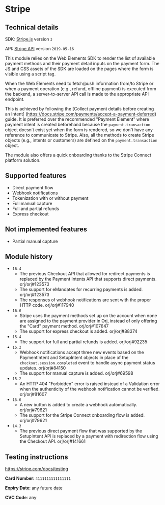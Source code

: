# Stripe

## Technical details

SDK: [Stripe.js](https://stripe.com/docs/js) version `3`

API: [Stripe API](https://stripe.com/docs/api) version `2019-05-16`

This module relies on the Web Elements SDK to render the list of available payment methods and their
payment detail inputs on the payment form. The JS and CSS assets of the SDK are loaded on the pages
where the form is visible using a script tag.

When the Web Elements need to fetch/push information from/to Stripe or when a payment operation
(e.g., refund, offline payment) is executed from the backend, a server-to-server API call is made to
the appropriate API endpoint.

This is achieved by following the [Collect payment details before creating an Intent]
(https://docs.stripe.com/payments/accept-a-payment-deferred) guide. It is preferred over the
recommended "Payment Element" where payment intent is created beforehand because the
`payment.transaction` object doesn't exist yet when the form is rendered, so we don't have any
reference to communicate to Stripe. Also, all the methods to create Stripe objects
(e.g., intents or customers) are defined on the `payment.transaction`​ object.

The module also offers a quick onboarding thanks to the Stripe Connect platform solution.

## Supported features

- Direct payment flow
- Webhook notifications
- Tokenization with or without payment
- Full manual capture
- Full and partial refunds
- Express checkout

## Not implemented features

- Partial manual capture

## Module history

- `16.4`
  - The previous Checkout API that allowed for redirect payments is replaced by the Payment Intents
    API that supports direct payments. orj/orj#123573
  - The support for eMandates for recurring payments is added. orj/orj#123573
  - The responses of webhook notifications are sent with the proper HTTP code. orj/orj#117940
- `16.0`
  - Stripe uses the payment methods set up on the account when none are assigned to the payment
    provider in Orj, instead of only offering the "Card" payment method. orj/orj#107647
  - The support for express checkout is added. orj/orj#88374
- `15.4`
  - The support for full and partial refunds is added. orj/orj#92235
- `15.3`
  - Webhook notifications accept three new events based on the PaymentIntent and SetupIntent objects
    in place of the `checkout.session.completed` event to handle async payment status updates.
    orj/orj#84150
  - The support for manual capture is added. orj/orj#69598
- `15.2`
  - An HTTP 404 "Forbidden" error is raised instead of a Validation error when the authenticity of
    the webhook notification cannot be verified. orj/orj#81607
- `15.0`
  - A new button is added to create a webhook automatically. orj/orj#79621
  - The support for the Stripe Connect onboarding flow is added. orj/orj#79621
- `14.3`
  - The previous direct payment flow that was supported by the SetupIntent API is replaced by a
    payment with redirection flow using the Checkout API. orj/orj#141661

## Testing instructions

https://stripe.com/docs/testing

**Card Number**: `4111111111111111`

**Expiry Date**: any future date

**CVC Code**: any
